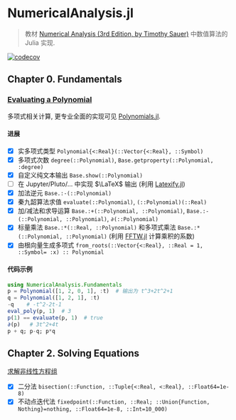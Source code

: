 # NumericalAnalysis.jl
> 教材 [Numerical Analysis (3rd Edition, by Timothy Sauer)](https://www.pearson.com/en-us/subject-catalog/p/numerical-analysis/P200000006340?view=educator&tab=title-overview) 中数值算法的 Julia 实现. 

[![codecov](https://codecov.io/gh/tangxiangong/NumericalAnalysis.jl/graph/badge.svg?token=58LNBU2BVF)](https://codecov.io/gh/tangxiangong/NumericalAnalysis.jl)

## Chapter 0. Fundamentals
### [Evaluating a Polynomial](./src/Fundamentals/Polynomial.jl)
多项式相关计算, 更专业全面的实现可见 [Polynomials.jl](https://github.com/JuliaMath/Polynomials.jl).
#### 进展
- [x] 实多项式类型 `Polynomial{<:Real}(::Vector{<:Real}, ::Symbol)`
- [x] 多项式次数 `degree(::Polynomial)`, `Base.getproperty(::Polynomial, :degree)` 
- [x] 自定义纯文本输出 `Base.show(::Polynomial)`
- [ ] 在 Jupyter/Pluto/... 中实现 $\LaTeX$ 输出 (利用 [Latexify.jl](https://github.com/korsbo/Latexify.jl))
- [x] 加法逆元 `Base.:-(::Polynomial)`
- [x] 秦九韶算法求值 `evaluate(::Polynomial)`, `(::Polynomial)(::Real)`
- [x] 加/减法和求导运算 `Base.:+(::Polynomial, ::Polynomial)`, `Base.:-(::Polynomial, ::Polynomial)`, `∂(::Polynomial)`
- [x] 标量乘法 `Base.:*(::Real, ::Polynomial)` 和多项式乘法 `Base.:*(::Polynomial, ::Polynomial)` (利用 [FFTW.jl](https://github.com/JuliaMath/FFTW.jl) 计算乘积的系数)
- [x] 由根向量生成多项式 `from_roots(::Vector{<:Real}, ::Real = 1, ::Symbol= :x) :: Polynomial`
#### 代码示例
```julia
using NumericalAnalysis.Fundamentals
p = Polynomial([1, 2, 0, 1], :t)  # 输出为 t^3+2t^2+1
q = Polynomial([1, 2, 1], :t) 
-q    # -t^2-2t-1
eval_poly(p, 1)  # 3
p(1) == evaluate(p, 1)  # true
∂(p)   # 3t^2+4t
p + q; p-q; p*q
```

## Chapter 2. Solving Equations
[求解非线性方程组](./src/NonLinearSolve/NonLinearSolve.jl)
- [x] 二分法 `bisection(::Function, ::Tuple{<:Real, <:Real}, ::Float64=1e-8)`
- [x] 不动点迭代法 `fixedpoint(::Function, ::Real; ::Union{Function, Nothing}=nothing, ::Float64=1e-8, ::Int=10_000)`